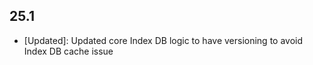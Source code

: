 
## 25.1 ##
- [Updated]: Updated core Index DB logic to have versioning to avoid Index DB cache issue